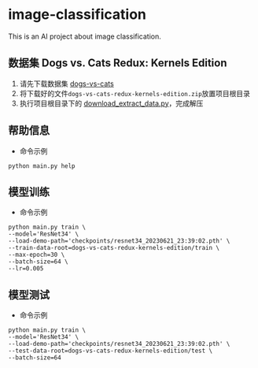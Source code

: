 # image-classification
This is an AI project about image classification.

## 数据集 Dogs vs. Cats Redux: Kernels Edition
1. 请先下载数据集 [dogs-vs-cats](https://www.kaggle.com/competitions/dogs-vs-cats-redux-kernels-edition/data) 
2. 将下载好的文件`dogs-vs-cats-redux-kernels-edition.zip`放置项目根目录
3. 执行项目根目录下的 [download_extract_data.py](download_extract_data.py)，完成解压

## 帮助信息
- 命令示例
```shell
python main.py help
```

## 模型训练
- 命令示例
```shell
python main.py train \
--model='ResNet34' \
--load-demo-path='checkpoints/resnet34_20230621_23:39:02.pth' \
--train-data-root=dogs-vs-cats-redux-kernels-edition/train \
--max-epoch=30 \
--batch-size=64 \
--lr=0.005
```

## 模型测试
- 命令示例
```shell
python main.py train \
--model='ResNet34' \
--load-demo-path='checkpoints/resnet34_20230621_23:39:02.pth' \
--test-data-root=dogs-vs-cats-redux-kernels-edition/test \
--batch-size=64
```